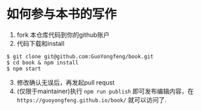 # 如何参与本书的写作

1. fork 本仓库代码到你的github账户
2. 代码下载和install
```
$ git clone git@github.com:GuoYongfeng/book.git
$ cd book & npm install
$ npm start
```
3. 修改确认无误后，再发起pull requst
4. (仅限于maintainer)执行 `npm run publish` 即可发布编辑内容，在 `https://guoyongfeng.github.io/book/` 就可以访问了.
